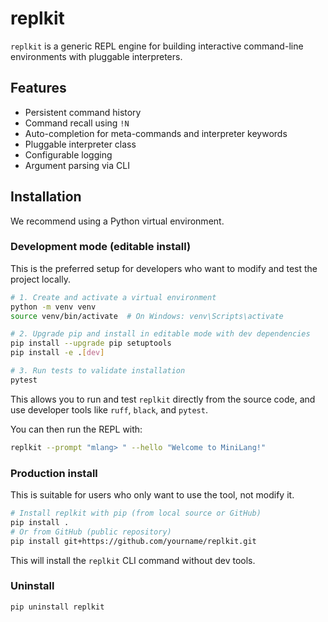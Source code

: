 # replkit

`replkit` is a generic REPL engine for building interactive command-line environments with pluggable interpreters.

## Features

- Persistent command history
- Command recall using `!N`
- Auto-completion for meta-commands and interpreter keywords
- Pluggable interpreter class
- Configurable logging
- Argument parsing via CLI

## Installation

We recommend using a Python virtual environment.

### Development mode (editable install)

This is the preferred setup for developers who want to modify and test the project locally.

```bash
# 1. Create and activate a virtual environment
python -m venv venv
source venv/bin/activate  # On Windows: venv\Scripts\activate

# 2. Upgrade pip and install in editable mode with dev dependencies
pip install --upgrade pip setuptools
pip install -e .[dev]

# 3. Run tests to validate installation
pytest
```

This allows you to run and test `replkit` directly from the source code, and use developer tools like `ruff`, `black`, and `pytest`.

You can then run the REPL with:

```bash
replkit --prompt "mlang> " --hello "Welcome to MiniLang!"
```

### Production install

This is suitable for users who only want to use the tool, not modify it.

```bash
# Install replkit with pip (from local source or GitHub)
pip install .
# Or from GitHub (public repository)
pip install git+https://github.com/yourname/replkit.git
```

This will install the `replkit` CLI command without dev tools.

### Uninstall

```bash
pip uninstall replkit
```
